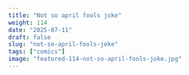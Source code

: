 ```yaml
---
title: "Not so april fools joke"
weight: 114
date: "2025-07-11"
draft: false
slug: "not-so-april-fools-joke"
tags: ["comics"]
image: "featured-114-not-so-april-fools-joke.jpg"
---
```

